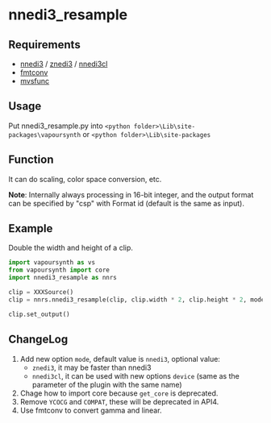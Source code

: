 # nnedi3_resample

## Requirements

- [nnedi3](https://github.com/dubhater/vapoursynth-nnedi3) / [znedi3](https://github.com/sekrit-twc/znedi3) / [nnedi3cl](https://github.com/HomeOfVapourSynthEvolution/VapourSynth-NNEDI3CL)
- [fmtconv](https://github.com/EleonoreMizo/fmtconv)
- [mvsfunc](https://github.com/AmusementClub/mvsfunc)

## Usage

Put nnedi3_resample.py into `<python folder>\Lib\site-packages\vapoursynth` or `<python folder>\Lib\site-packages`

## Function

It can do scaling, color space conversion, etc.

**Note**: Internally always processing in 16-bit integer, and the output format can be specified by "csp" with Format id (default is the same as input).

## Example

Double the width and height of a clip.

```python
import vapoursynth as vs
from vapoursynth import core
import nnedi3_resample as nnrs

clip = XXXSource()
clip = nnrs.nnedi3_resample(clip, clip.width * 2, clip.height * 2, mode='znedi3')

clip.set_output()
```

## ChangeLog

1. Add new option `mode`, default value is `nnedi3`, optional value:
    - `znedi3`, it may be faster than nnedi3
    - `nnedi3cl`, it can be used with new options `device` (same as the parameter of the plugin with the same name)
2. Chage how to import core because `get_core` is deprecated.
3. Remove `YCOCG` and `COMPAT`, these will be deprecated in API4.
4. Use fmtconv to convert gamma and linear.
